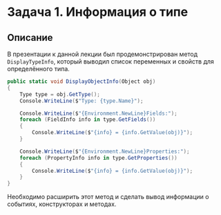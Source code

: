 # Задача 1. Информация о типе

## Описание

В презентации к данной лекции был продемонстрирован метод ```DisplayTypeInfo```, который выводил список переменных и свойств для определённого типа.

```cs
public static void DisplayObjectInfo(Object obj)
{
    Type type = obj.GetType();
    Console.WriteLine($"Type: {type.Name}");

    Console.WriteLine($"{Environment.NewLine}Fields:");
    foreach (FieldInfo info in type.GetFields())
    {
        Console.WriteLine($"{info} = {info.GetValue(obj)}");
    }

    Console.WriteLine($"{Environment.NewLine}Properties:");
    foreach (PropertyInfo info in type.GetProperties())
    {
        Console.WriteLine($"{info} = {info.GetValue(obj)}");
    }
}
```

Необходимо расширить этот метод и сделать вывод информации о событиях, конструкторах и методах.